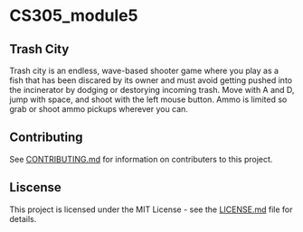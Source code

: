 # CS305_module5
## Trash City
Trash city is an endless, wave-based shooter game where you play as a fish that has been discared by its owner and must avoid getting pushed into the incinerator by dodging or destorying incoming trash. Move with A and D, jump with space, and shoot with the left mouse button. Ammo is limited so grab or shoot ammo pickups wherever you can. 
## Contributing
See [CONTRIBUTING.md](https://github.com/TJohnsonAZ/CS305_module5/blob/main/CONTRIBUTING) for information on contributers to this project.
## Liscense
This project is licensed under the MIT License - see the [LICENSE.md](https://github.com/TJohnsonAZ/CS305_module5/blob/main/LICENSE) file for details.
